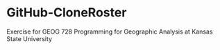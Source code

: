 # GitHub-CloneRoster
Exercise for GEOG 728 Programming for Geographic Analysis at Kansas State University
